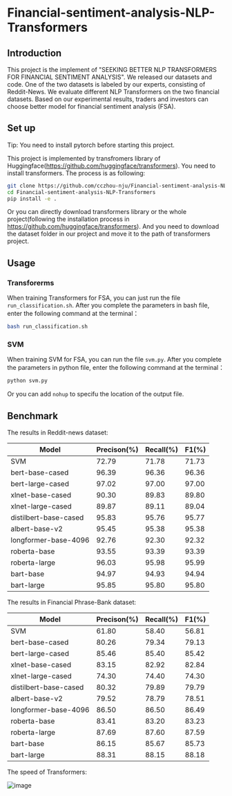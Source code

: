 # Financial-sentiment-analysis-NLP-Transformers

## Introduction
This project is the implement of "SEEKING BETTER NLP TRANSFORMERS FOR FINANCIAL SENTIMENT ANALYSIS". We released our datasets and code. One of the two datasets is labeled by our experts, consisting of Reddit-News. We evaluate different NLP Transformers on the two financial datasets. Based on our experimental results, traders and investors can choose better model for financial sentiment analysis (FSA). 

## Set up
Tip: You need to install pytorch before starting this project.

This project is implemented by transfromers library of Huggingface(https://github.com/huggingface/transformers). You need to install transformers. The process is as following:

```bash
git clone https://github.com/cczhou-nju/Financial-sentiment-analysis-NLP-Transformers.git
cd Financial-sentiment-analysis-NLP-Transformers
pip install -e .
```

Or you can directly download transformers library or the whole project(following the installation process in https://github.com/huggingface/transformers). And you need to download the dataset folder in our project and move it to the path of transformers project. 

## Usage
### Transforerms
When training Transformers for FSA, you can just run the file `run_classification.sh`. After you complete the parameters in bash file, enter the following command at the terminal：

```bash
bash run_classification.sh
```

### SVM
When training SVM for FSA, you can run the file `svm.py`. After you complete the parameters in python file, enter the following command at the terminal：

```python
python svm.py
```

Or you can add `nohup` to specifu the location of the output file.

## Benchmark
The results in Reddit-news dataset:

| Model                 | Precison(%) | Recall(%)   | F1(%)   |  
| --------------------- | ----------- | ----------- | ------- |  
| SVM                   | 72.79       | 71.78       | 71.73   |  
| bert-base-cased       | 96.39       | 96.36       | 96.36   |  
| bert-large-cased      | 97.02       | 97.00       | 97.00   |  
| xlnet-base-cased      | 90.30       | 89.83       | 89.80   |  
| xlnet-large-cased     | 89.87       | 89.11       | 89.04   |  
| distilbert-base-cased | 95.83       | 95.76       | 95.77   |  
| albert-base-v2        | 95.45       | 95.38       | 95.38   |  
| longformer-base-4096  | 92.76       | 92.30       | 92.32   |  
| roberta-base          | 93.55       | 93.39       | 93.39   |  
| roberta-large         | 96.03       | 95.98       | 95.99   |  
| bart-base             | 94.97       | 94.93       | 94.94   |  
| bart-large            | 95.85       | 95.80       | 95.80   |  
 
The results in Financial Phrase-Bank dataset:

| Model                 | Precison(%) | Recall(%)   | F1(%)   |  
| --------------------- | ----------- | ----------- | ------- |  
| SVM                   | 61.80       | 58.40       | 56.81   |  
| bert-base-cased       | 80.26       | 79.34       | 79.13   |  
| bert-large-cased      | 85.46       | 85.40       | 85.42   |  
| xlnet-base-cased      | 83.15       | 82.92       | 82.84   |  
| xlnet-large-cased     | 74.30       | 74.40       | 74.30   |  
| distilbert-base-cased | 80.32       | 79.89       | 79.79   |  
| albert-base-v2        | 79.52       | 78.79       | 78.51   |  
| longformer-base-4096  | 86.50       | 86.50       | 86.49   |  
| roberta-base          | 83.41       | 83.20       | 83.23   |  
| roberta-large         | 87.69       | 87.60       | 87.59   |  
| bart-base             | 86.15       | 85.67       | 85.73   |  
| bart-large            | 88.31       | 88.15       | 88.18   |  

The speed of Transformers:

![image](https://github.com/cczhou-nju/Financial-sentiment-analysis-NLP-Transformers/image/speed.png)